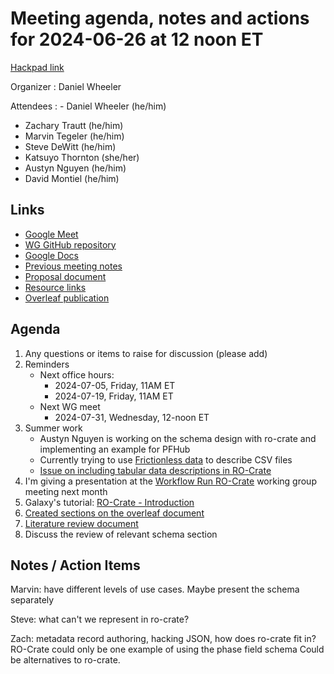 # Meeting agenda, notes and actions for 2024-06-26 at 12 noon ET

[Hackpad link](https://hackmd.io/d2PtV3ZWTCWRRoJt7VsqgA?both)

Organizer
: Daniel Wheeler

Attendees
: - Daniel Wheeler (he/him)
  - Zachary Trautt (he/him)
  - Marvin Tegeler (he/him)
  - Steve DeWitt (he/him)
  - Katsuyo Thornton (she/her)
  - Austyn Nguyen (he/him)
  - David Montiel (he/him)

## Links

 - [Google Meet][meet]
 - [WG GitHub repository][repo]
 - [Google Docs][docs]
 - [Previous meeting notes][previous]
 - [Proposal document][proposal]
 - [Resource links][resources]
 - [Overleaf publication][overleaf]

## Agenda

1. Any questions or items to raise for discussion (please add)
1. Reminders
    - Next office hours:
        - 2024-07-05, Friday, 11AM ET
        - 2024-07-19, Friday, 11AM ET
    - Next WG meet
        - 2024-07-31, Wednesday, 12-noon ET
3. Summer work
    - Austyn Nguyen is working on the schema design with ro-crate and implementing an example for PFHub
    - Currently trying to use [Frictionless data](https://specs.frictionlessdata.io//tabular-data-package/) to describe CSV files
    - [Issue on including tabular data descriptions in RO-Crate](https://github.com/ResearchObject/ro-crate/issues/27)
4. I'm giving a presentation at the [Workflow Run RO-Crate](https://www.researchobject.org/workflow-run-crate/) working group meeting next month
5. Galaxy's tutorial: [RO-Crate - Introduction](https://training.galaxyproject.org/training-material/topics/fair/tutorials/ro-crate-intro/tutorial.html)
6. [Created sections on the overleaf document][overleaf]
7. [Literature review document](https://docs.google.com/document/d/1hj2MWScduuREU22MSMI_wPIniV8w1mUIgMH61fr3Vt4/edit?usp=sharing)
8. Discuss the review of relevant schema section


## Notes / Action Items

Marvin: have different levels of use cases. Maybe present the schema separately

Steve: what can't we represent in ro-crate?

Zach: metadata record authoring, hacking JSON, how does ro-crate fit in?
RO-Crate could only be one example of using the phase field schema
Could be alternatives to ro-crate.



<!-- links -->

[meet]: https://meet.google.com/bas-vkxi-rmq
[repo]: https://github.com/marda-alliance/phase-field-schema
[docs]: https://drive.google.com/drive/u/1/folders/1zhUi3A-CXxrkh4gTkLVUOncdqAMIAXND
[previous]: https://github.com/marda-alliance/phase-field-schema/blob/main/meeting-minutes/meet-009_2024-05-29.md
[proposal]: https://github.com/marda-alliance/phase-field-schema/blob/main/proposal.md
[resources]: https://github.com/marda-alliance/phase-field-schema/discussions/5
[overleaf]: https://www.overleaf.com/project/663e34cc1c8095115e0de913

